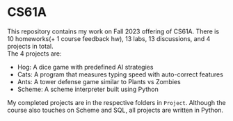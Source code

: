 # CS61A

This repository contains my work on Fall 2023 offering of CS61A. There is 10 homeworks(+ 1 course feedback hw), 13 labs, 13 discussions, and 4 projects in total.  
The 4 projects are:

- Hog: A dice game with predefined AI strategies
- Cats: A program that measures typing speed with auto-correct features
- Ants: A tower defense game similar to Plants vs Zombies
- Scheme: A scheme interpreter built using Python

My completed projects are in the respective folders in `Project`. Although the course also touches on Scheme and SQL, all projects are written in Python.
